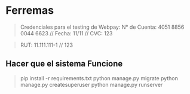 # Ferremas

>Credenciales para el testing de Webpay:
>N° de Cuenta: 4051 8856 0044 6623 // Fecha: 11/11 // CVC: 123

>RUT: 11.111.111-1 // 123



## Hacer que el sistema Funcione
>pip install -r requirements.txt
>python manage.py migrate
>python manage.py createsuperuser
>python manage.py runserver
